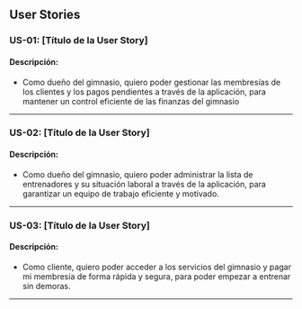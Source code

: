 ## User Stories

### US-01: [Título de la User Story]

#### Descripción:
 - Como dueño del gimnasio, quiero poder gestionar las membresías de los clientes y los pagos pendientes a través de la aplicación, para mantener un control eficiente de las finanzas del gimnasio

---

### US-02: [Título de la User Story]

#### Descripción:

 - Como dueño del gimnasio, quiero poder administrar la lista de entrenadores y su situación laboral a través de la aplicación, para garantizar un equipo de trabajo eficiente y motivado.

---

### US-03: [Título de la User Story]

#### Descripción:
- Como cliente, quiero poder acceder a los servicios del gimnasio y pagar mi membresía de forma rápida y segura, para poder empezar a entrenar sin demoras.

---

